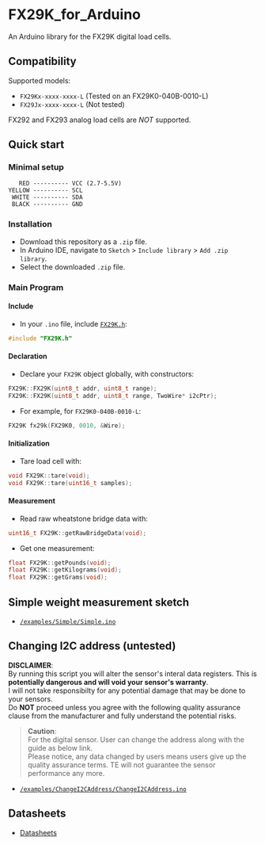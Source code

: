 # FX29K_for_Arduino
An Arduino library for the FX29K digital load cells.

## Compatibility
Supported models:
* `FX29Kx-xxxx-xxxx-L` (Tested on an FX29K0-040B-0010-L)
* `FX29Jx-xxxx-xxxx-L` (Not tested)

FX292 and FX293 analog load cells are *NOT* supported.

## Quick start
### Minimal setup
```
   RED ---------- VCC (2.7-5.5V)
YELLOW ---------- SCL
 WHITE ---------- SDA
 BLACK ---------- GND
```
### Installation
* Download this repository as a `.zip` file.
* In Arduino IDE, navigate to `Sketch` > `Include library` > `Add .zip library`.
* Select the downloaded `.zip` file.
### Main Program
#### Include
* In your `.ino` file, include [`FX29K.h`](./FX29K.h):
```c++
#include "FX29K.h"
```
#### Declaration
* Declare your `FX29K` object globally, with constructors:
```c++  
FX29K::FX29K(uint8_t addr, uint8_t range);
FX29K::FX29K(uint8_t addr, uint8_t range, TwoWire* i2cPtr);
```
* For example, for `FX29K0-040B-0010-L`:
```c++
FX29K fx29k(FX29K0, 0010, &Wire);
```

#### Initialization
* Tare load cell with:
```c++
void FX29K::tare(void);
void FX29K::tare(uint16_t samples);
```

#### Measurement
* Read raw wheatstone bridge data with:
```c++
uint16_t FX29K::getRawBridgeData(void);
```
* Get one measurement:
```c++
float FX29K::getPounds(void);
float FX29K::getKilograms(void);
float FX29K::getGrams(void);
```

## Simple weight measurement sketch
* [`/examples/Simple/Simple.ino`](./examples/Simple/Simple.ino)
## Changing I2C address (untested)

**DISCLAIMER**:<br>
By running this script you will alter the sensor's interal data registers. This is **potentially dangerous and will void your sensor's warranty**.<br>
I will not take responsibilty for any potential damage that may be done to your sensors.<br>
Do **NOT** proceed unless you agree with the following quality assurance clause from the manufacturer and fully understand the potential risks.<br>
> **Caution**:<br>For the digital sensor. User can change the address along with the guide as below link.<br>Please notice, any data changed by users means users give up the quality assurance terms. TE will not guarantee the sensor performance any more.
* [`/examples/ChangeI2CAddress/ChangeI2CAddress.ino`](./examples/ChangeI2CAddress/ChangeI2CAddress.ino)
## Datasheets
* [Datasheets](https://www.te.com/commerce/DocumentDelivery/DDEController?Action=showdoc&DocId=Data+Sheet%7FFX29%7FA5%7Fpdf%7FEnglish%7FENG_DS_FX29_A5.pdf%7FCAT-FSE0006)

